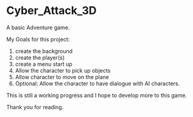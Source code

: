 # Cyber_Attack_3D
A basic Adventure game. 

My Goals for this project:
1. create the background
2. create the player(s)
3. create a menu start up
4. Allow the character to pick up objects 
5. Allow character to move on the plane 
6. Optional: Allow the character to have dialogue with AI characters. 

This is still a working progress and I hope to develop more to this game. 

Thank you for reading. 

